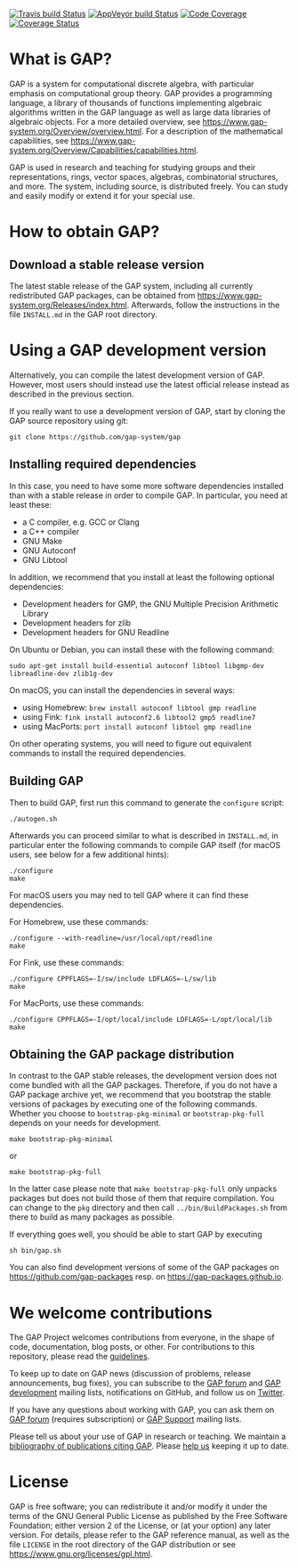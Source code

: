 [![Travis build Status](https://travis-ci.org/gap-system/gap.svg?branch=master)](https://travis-ci.org/gap-system/gap)
[![AppVeyor build Status](https://ci.appveyor.com/api/projects/status/github/gap-system/gap?branch=master&svg=true)](https://ci.appveyor.com/project/gap-system/gap)
[![Code Coverage](https://codecov.io/github/gap-system/gap/coverage.svg?branch=master&token=)](https://codecov.io/gh/gap-system/gap)
[![Coverage Status](https://coveralls.io/repos/github/gap-system/gap/badge.svg)](https://coveralls.io/github/gap-system/gap)

# What is GAP?

GAP is a system for computational discrete algebra, with particular emphasis
on computational group theory. GAP provides a programming language, a library
of thousands of functions implementing algebraic algorithms written in the GAP
language as well as large data libraries of algebraic objects. For a more
detailed overview, see
  <https://www.gap-system.org/Overview/overview.html>.
For a description of the mathematical capabilities, see
  <https://www.gap-system.org/Overview/Capabilities/capabilities.html>.

GAP is used in research and teaching for studying groups and their
representations, rings, vector spaces, algebras, combinatorial structures, and
more. The system, including source, is distributed freely. You can study and
easily modify or extend it for your special use.


# How to obtain GAP?

## Download a stable release version

The latest stable release of the GAP system, including all currently
redistributed GAP packages, can be obtained from
  <https://www.gap-system.org/Releases/index.html>.
Afterwards, follow the instructions in the file `INSTALL.md` in the GAP root
directory.


# Using a GAP development version

Alternatively, you can compile the latest development version of GAP. However,
most users should instead use the latest official release instead as described
in the previous section.

If you really want to use a development version of GAP, start by cloning the
GAP source repository using git:

    git clone https://github.com/gap-system/gap


## Installing required dependencies

In this case, you need to have some more software dependencies installed than
with a stable release in order to compile GAP. In particular, you need at
least these:

* a C compiler, e.g. GCC or Clang
* a C++ compiler
* GNU Make
* GNU Autoconf
* GNU Libtool

In addition, we recommend that you install at least the following optional
dependencies:
* Development headers for GMP, the GNU Multiple Precision Arithmetic Library
* Development headers for zlib
* Development headers for GNU Readline

On Ubuntu or Debian, you can install these with the following command:

    sudo apt-get install build-essential autoconf libtool libgmp-dev libreadline-dev zlib1g-dev

On macOS, you can install the dependencies in several ways:

 * using Homebrew: `brew install autoconf libtool gmp readline`
 * using Fink: `fink install autoconf2.6 libtool2 gmp5 readline7`
 * using MacPorts: `port install autoconf libtool gmp readline`

On other operating systems, you will need to figure out equivalent commands
to install the required dependencies.


## Building GAP

Then to build GAP, first run this command to generate the `configure` script:

    ./autogen.sh

Afterwards you can proceed similar to what is described in `INSTALL.md`, in
particular enter the following commands to compile GAP itself (for macOS users,
see below for a few additional hints):

    ./configure
    make

For macOS users you may ned to tell GAP where it can find these dependencies.

For Homebrew, use these commands:

    ./configure --with-readline=/usr/local/opt/readline
    make

For Fink, use these commands:

    ./configure CPPFLAGS=-I/sw/include LDFLAGS=-L/sw/lib
    make

For MacPorts, use these commands:

    ./configure CPPFLAGS=-I/opt/local/include LDFLAGS=-L/opt/local/lib
    make


## Obtaining the GAP package distribution

In contrast to the GAP stable releases, the development version does not come
bundled with all the GAP packages. Therefore, if you do not have a GAP package
archive yet, we recommend that you bootstrap the stable versions of packages
by executing one of the following commands. Whether you choose to
`bootstrap-pkg-minimal` or `bootstrap-pkg-full` depends on your needs for
development.

    make bootstrap-pkg-minimal

or

    make bootstrap-pkg-full

In the latter case please note that `make bootstrap-pkg-full` only unpacks packages
but does not build those of them that require compilation. You can change to the
`pkg` directory and then call `../bin/BuildPackages.sh` from there to build as many
packages as possible.

If everything goes well, you should be able to start GAP by executing

    sh bin/gap.sh

You can also find development versions of some of the GAP packages on
<https://github.com/gap-packages> resp. on <https://gap-packages.github.io>.


# We welcome contributions

The GAP Project welcomes contributions from everyone, in the shape of code,
documentation, blog posts, or other. For contributions to this repository,
please read the [guidelines](CONTRIBUTING.md).

To keep up to date on GAP news (discussion of problems, release announcements,
bug fixes), you can subscribe to the
[GAP forum](https://www.gap-system.org/Contacts/Forum/forum.html) and
[GAP development](https://mail.gap-system.org/mailman/listinfo/gap) mailing lists,
notifications on GitHub, and follow us on [Twitter](https://twitter.com/gap_system).

If you have any questions about working with GAP, you can ask them on
[GAP forum](https://www.gap-system.org/Contacts/Forum/forum.html) (requires subscription)
or [GAP Support](https://www.gap-system.org/Contacts/People/supportgroup.html) mailing lists.

Please tell us about your use of GAP in research or teaching. We maintain a
[bibliography of publications citing GAP](https://www.gap-system.org/Doc/Bib/bib.html).
Please [help us](https://www.gap-system.org/Contacts/publicationfeedback.html)
keeping it up to date.


# License

GAP is free software; you can redistribute it and/or modify it under the terms
of the GNU General Public License as published by the Free Software
Foundation; either version 2 of the License, or (at your option) any later
version. For details, please refer to the GAP reference manual, as well as the
file `LICENSE` in the root directory of the GAP distribution or see
<https://www.gnu.org/licenses/gpl.html>.
